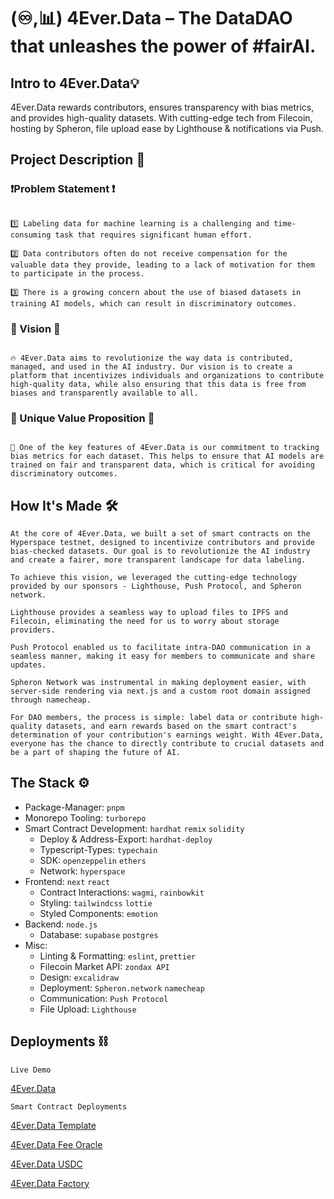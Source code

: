 # (♾,📊) 4Ever.Data – The DataDAO that unleashes the power of #fairAI.

## **Intro to 4Ever.Data💡**

4Ever.Data rewards contributors, ensures transparency with bias metrics, and provides high-quality datasets. With cutting-edge tech from Filecoin, hosting by Spheron, file upload ease by Lighthouse & notifications via Push.

## **Project Description 💬**

### **❗️Problem Statement ❗️**

```

1️⃣ Labeling data for machine learning is a challenging and time-consuming task that requires significant human effort.

2️⃣ Data contributors often do not receive compensation for the valuable data they provide, leading to a lack of motivation for them to participate in the process.

3️⃣ There is a growing concern about the use of biased datasets in training AI models, which can result in discriminatory outcomes.
```

### **👀 Vision 👀**

```

🔥 4Ever.Data aims to revolutionize the way data is contributed, managed, and used in the AI industry. Our vision is to create a platform that incentivizes individuals and organizations to contribute high-quality data, while also ensuring that this data is free from biases and transparently available to all.
```

### **💯 Unique Value Proposition 💯**

```

🚀 One of the key features of 4Ever.Data is our commitment to tracking bias metrics for each dataset. This helps to ensure that AI models are trained on fair and transparent data, which is critical for avoiding discriminatory outcomes.
```

## **How It's Made 🛠️**

```
At the core of 4Ever.Data, we built a set of smart contracts on the Hyperspace testnet, designed to incentivize contributors and provide bias-checked datasets. Our goal is to revolutionize the AI industry and create a fairer, more transparent landscape for data labeling.

To achieve this vision, we leveraged the cutting-edge technology provided by our sponsors - Lighthouse, Push Protocol, and Spheron network.

Lighthouse provides a seamless way to upload files to IPFS and Filecoin, eliminating the need for us to worry about storage providers.

Push Protocol enabled us to facilitate intra-DAO communication in a seamless manner, making it easy for members to communicate and share updates.

Spheron Network was instrumental in making deployment easier, with server-side rendering via next.js and a custom root domain assigned through namecheap.

For DAO members, the process is simple: label data or contribute high-quality datasets, and earn rewards based on the smart contract's determination of your contribution's earnings weight. With 4Ever.Data, everyone has the chance to directly contribute to crucial datasets and be a part of shaping the future of AI.
```

## **The Stack ⚙️**

- Package-Manager: `pnpm`
- Monorepo Tooling: `turborepo`
- Smart Contract Development: `hardhat` `remix` `solidity`
  - Deploy & Address-Export: `hardhat-deploy`
  - Typescript-Types: `typechain`
  - SDK: `openzeppelin` `ethers`
  - Network: `hyperspace`
- Frontend: `next` `react`
  - Contract Interactions: `wagmi`, `rainbowkit`
  - Styling: `tailwindcss` `lottie`
  - Styled Components: `emotion`
- Backend: `node.js`
  - Database: `supabase` `postgres`
- Misc:
  - Linting & Formatting: `eslint`, `prettier`
  - Filecoin Market API: `zondax API`
  - Design: `excalidraw`
  - Deployment: `Spheron.network` `namecheap`
  - Communication: `Push Protocol`
  - File Upload: `Lighthouse`

## **Deployments ⛓️**

`Live Demo`

[4Ever.Data](https://4ever-data.vercel.app/)

`Smart Contract Deployments`

[4Ever.Data Template](https://hyperspace.filfox.info/en/address/0x5FbDB2315678afecb367f032d93F642f64180aa3)

[4Ever.Data Fee Oracle](https://hyperspace.filfox.info/en/address/0x9fE46736679d2D9a65F0992F2272dE9f3c7fa6e0)

[4Ever.Data USDC](https://hyperspace.filfox.info/en/address/0xCf7Ed3AccA5a467e9e704C703E8D87F634fB0Fc9)

[4Ever.Data Factory](https://hyperspace.filfox.info/en/address/0x5FC8d32690cc91D4c39d9d3abcBD16989F875707)
